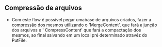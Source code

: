 ## Compressão de arquivos

- Com este flow é possivel pegar umabase de arquivos criados, fazer a compressão dos mesmos
 utilizando o 'MergeContent', que fará a junção dos arquivos e ' CompressContent' 
 que  fará a compactação dos mesmos, ao final salvando em um local pré determinado atravéz do PutFile.
